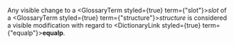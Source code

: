  



Any visible change to a <GlossaryTerm styled={true} term={"slot"}><i>slot</i></GlossaryTerm> of a <GlossaryTerm styled={true} term={"structure"}><i>structure</i></GlossaryTerm> is considered a visible modification with regard to <DictionaryLink styled={true} term={"equalp"}><b>equalp</b></DictionaryLink>. 



